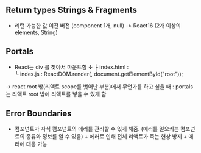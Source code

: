 ## Return types Strings & Fragments

- 리턴 가능한 값
이전 버전 (component 1개, null) -> React16 (2개 이상의 elements, String)

## Portals

- React는 div 를 찾아서 마운트함 ↓
    ├ index.html : <div id="root"></div>
    └ index.js   : ReactDOM.render(<App />,                  document.getElementById("root"));

-> react root 밖(리액트 scope를 벗어난 부분)에서 무언가를 하고 싶을 때 : portals 는 리액트 root 밖에 리액트를 넣을 수 있게 함

## Error Boundaries

- 컴포넌트가 자식 컴포넌트의 에러를 관리할 수 있게 해줌. (에러를 일으키는 컴포넌트의 종류와 정보를 알 수 있음) + 에러로 인해 전체 리액트가 죽는 현상 방지 + 에러에 대응 가능

